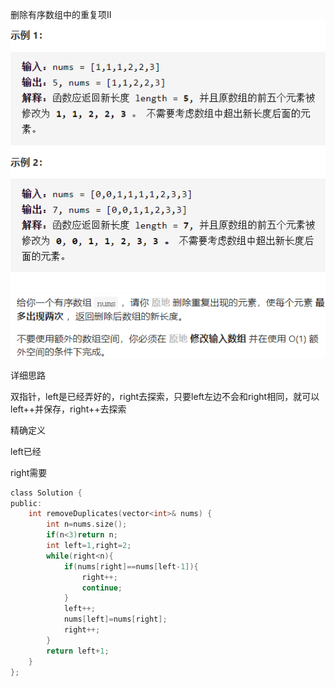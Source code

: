 删除有序数组中的重复项II![img](image/1627633483893.png)![img](image/1627633500243.png)

详细思路

双指针，left是已经弄好的，right去探索，只要left左边不会和right相同，就可以left++并保存，right++去探索

精确定义

left已经

right需要

```c
class Solution {
public:
    int removeDuplicates(vector<int>& nums) {
        int n=nums.size();
        if(n<3)return n;
        int left=1,right=2;
        while(right<n){
            if(nums[right]==nums[left-1]){
                right++;
                continue;
            }
            left++;
            nums[left]=nums[right];
            right++;
        }
        return left+1;
    }
};
```

